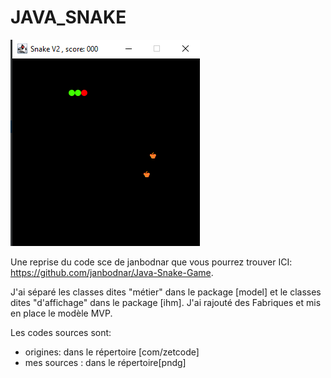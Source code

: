 # JAVA_SNAKE

![screenshot](snake_screenshot.png)

Une reprise du code sce de janbodnar que vous pourrez trouver ICI: https://github.com/janbodnar/Java-Snake-Game.

J'ai séparé les classes dites "métier" dans le package [model] et le classes dites "d'affichage" dans le package [ihm].
J'ai rajouté des Fabriques et mis en place le modèle MVP.

Les codes sources sont:
* origines: dans le répertoire [com/zetcode]
* mes sources : dans le répertoire[pndg]




